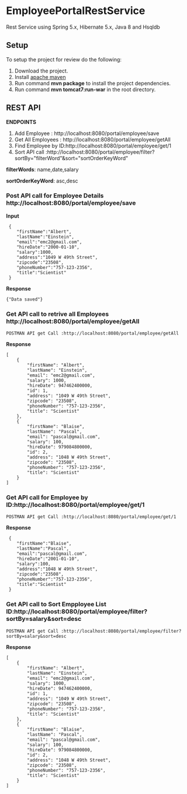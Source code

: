 # EmployeePortalRestService
Rest Service using Spring 5.x, Hibernate 5.x, Java 8 and Hsqldb

## Setup 

To setup the project for review do the following:
1. Download the project.
2. Install  <a href="https://www.mkyong.com/maven/how-to-install-maven-in-windows/">apache maven</a> 
3. Run command __mvn package__ to install the project dependencies.
4. Run command __mvn tomcat7:run-war__ in the root directory.

## REST API 
__ENDPOINTS__
1. Add Employee : http://localhost:8080/portal/employee/save
2. Get All Employees : http://localhost:8080/portal/employee/getAll
3. Find Employee by ID:http://localhost:8080/portal/employee/get/1
4. Sort API call :http://localhost:8080/portal/employee/filter?sortBy="filterWord"&sort="sortOrderKeyWord"

__filterWords__: name,date,salary

__sortOrderKeyWord__: asc,desc


### Post API call for Employee Details http://localhost:8080/portal/employee/save
__Input__ 
```
 {
    "firstName":"Albert",
    "lastName":"Einstein",
    "email":"emc2@gmail.com",
    "hireDate":"2000-01-10",
    "salary":1000,
    "address":"1049 W 49th Street",
    "zipcode":"23508",
    "phoneNumber":"757-123-2356",
    "title":"Scientist"
 }
```
__Response__
```
{"Data saved"}
```
### Get API call to retrive all Employees http://localhost:8080/portal/employee/getAll

```
POSTMAN API get Call :http://localhost:8080/portal/employee/getAll
```
__Response__
```
[
    {
        "firstName": "Albert",
        "lastName": "Einstein",
        "email": "emc2@gmail.com",
        "salary": 1000,
        "hireDate": 947462400000,
        "id": 1,
        "address": "1049 W 49th Street",
        "zipcode": "23508",
        "phoneNumber": "757-123-2356",
        "title": "Scientist"
    },
    {
        "firstName": "Blaise",
        "lastName": "Pascal",
        "email": "pascal@gmail.com",
        "salary": 100,
        "hireDate": 979084800000,
        "id": 2,
        "address": "1048 W 49th Street",
        "zipcode": "23508",
        "phoneNumber": "757-123-2356",
        "title": "Scientist"
    }
]
```

### Get API call for Employee by ID:http://localhost:8080/portal/employee/get/1

```
POSTMAN API get Call :http://localhost:8080/portal/employee/get/1
```
__Response__
```
 {
  	"firstName":"Blaise",
    "lastName":"Pascal",
    "email":"pascal@gmail.com",
    "hireDate":"2001-01-10",
    "salary":100,
    "address":"1048 W 49th Street",
    "zipcode":"23508",
    "phoneNumber":"757-123-2356",
    "title":"Scientist"
 }
```

### Get API call to Sort Empployee List ID:http://localhost:8080/portal/employee/filter?sortBy=salary&sort=desc

```
POSTMAN API get Call :http://localhost:8080/portal/employee/filter?sortBy=salary&sort=desc
```
__Response__
```
[
    {
        "firstName": "Albert",
        "lastName": "Einstein",
        "email": "emc2@gmail.com",
        "salary": 1000,
        "hireDate": 947462400000,
        "id": 1,
        "address": "1049 W 49th Street",
        "zipcode": "23508",
        "phoneNumber": "757-123-2356",
        "title": "Scientist"
    },
    {
        "firstName": "Blaise",
        "lastName": "Pascal",
        "email": "pascal@gmail.com",
        "salary": 100,
        "hireDate": 979084800000,
        "id": 2,
        "address": "1048 W 49th Street",
        "zipcode": "23508",
        "phoneNumber": "757-123-2356",
        "title": "Scientist"
    }
]
```
